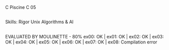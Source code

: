 C Piscine C 05

##

Skills:
Rigor
Unix
Algorithms & AI

##

EVALUATED BY MOULINETTE - 80%
ex00: OK | ex01: OK | ex02: OK | ex03: OK | ex04: OK | ex05: OK | ex06: OK | ex07: OK | ex08: Compilation error

